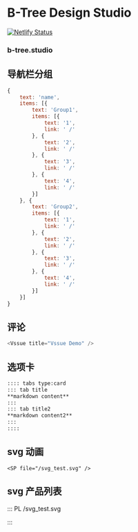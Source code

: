 # B-Tree Design Studio

[![Netlify Status](https://api.netlify.com/api/v1/badges/64316f8c-ae6b-499c-aa23-f49a05868192/deploy-status)](https://app.netlify.com/sites/b-tree-studio/deploys)

### b-tree.studio

## 导航栏分组

```js
{
    text: 'name',
    items: [{
        text: 'Group1',
        items: [{
            text: '1',
            link: ' /'
        }, {
            text: '2',
            link: ' /'
        }, {
            text: '3',
            link: ' /'
        }, {
            text: '4',
            link: ' /'
        }]
    }, {
        text: 'Group2',
        items: [{
            text: '1',
            link: ' /'
        }, {
            text: '2',
            link: ' /'
        }, {
            text: '3',
            link: ' /'
        }, {
            text: '4',
            link: ' /'
        }]
    }]
}
```

## 评论

```js
<Vssue title="Vssue Demo" />
```

## 选项卡

```md
:::: tabs type:card
::: tab title
**markdown content**
:::
::: tab title2
**markdown content2**
:::
::::
```

## svg 动画

```
<SP file="/svg_test.svg" />
```

## svg 产品列表

::: PL /svg_test.svg

:::
